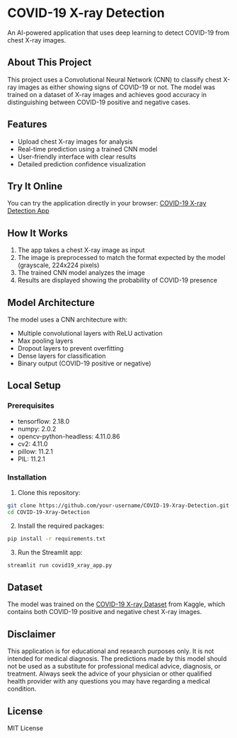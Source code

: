 # COVID-19 X-ray Detection

An AI-powered application that uses deep learning to detect COVID-19 from chest X-ray images.

## About This Project

This project uses a Convolutional Neural Network (CNN) to classify chest X-ray images as either showing signs of COVID-19 or not. The model was trained on a dataset of X-ray images and achieves good accuracy in distinguishing between COVID-19 positive and negative cases.

## Features

- Upload chest X-ray images for analysis
- Real-time prediction using a trained CNN model
- User-friendly interface with clear results
- Detailed prediction confidence visualization

## Try It Online

You can try the application directly in your browser:
[COVID-19 X-ray Detection App](https://covid-19-xray-detection.streamlit.app/)

## How It Works

1. The app takes a chest X-ray image as input
2. The image is preprocessed to match the format expected by the model (grayscale, 224x224 pixels)
3. The trained CNN model analyzes the image
4. Results are displayed showing the probability of COVID-19 presence

## Model Architecture

The model uses a CNN architecture with:
- Multiple convolutional layers with ReLU activation
- Max pooling layers
- Dropout layers to prevent overfitting
- Dense layers for classification
- Binary output (COVID-19 positive or negative)

## Local Setup

### Prerequisites
- tensorflow: 2.18.0
- numpy: 2.0.2
- opencv-python-headless: 4.11.0.86
- cv2: 4.11.0
- pillow: 11.2.1
- PIL: 11.2.1

### Installation

1. Clone this repository:
```bash
git clone https://github.com/your-username/COVID-19-Xray-Detection.git
cd COVID-19-Xray-Detection
```

2. Install the required packages:
```bash
pip install -r requirements.txt
```

3. Run the Streamlit app:
```bash
streamlit run covid19_xray_app.py
```

## Dataset

The model was trained on the [COVID-19 X-ray Dataset](https://www.kaggle.com/datasets/khoongweihao/covid19-xray-dataset-train-test-sets) from Kaggle, which contains both COVID-19 positive and negative chest X-ray images.

## Disclaimer

This application is for educational and research purposes only. It is not intended for medical diagnosis. The predictions made by this model should not be used as a substitute for professional medical advice, diagnosis, or treatment. Always seek the advice of your physician or other qualified health provider with any questions you may have regarding a medical condition.

## License

MIT License
